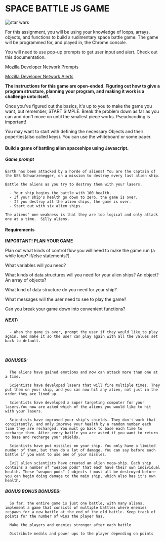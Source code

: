 # SPACE BATTLE JS GAME

![star wars](http://vignette4.wikia.nocookie.net/starwars/images/6/65/Battle_of_Endor.png/revision/latest?cb=20121216165239)

For this assignment, you will be using your knowledge of loops, arrays, objects, and functions to build a rudimentary space battle game. The game will be programmed for, and played in, the Chrome console. 

You will need to use pop-up prompts to get user input and alert.  Check out this documentation.

[Mozilla Developer Network Prompts](https://developer.mozilla.org/en-US/docs/Web/API/Window/prompt)

[Mozilla Developer Network Alerts](https://developer.mozilla.org/en-US/docs/Web/API/Window/alert)


**The instructions for this game are open-ended. Figuring out how to give a program structure, planning your program, and making it work is a challenge unto itself.**

Once you've figured out the basics, it's up to you to make the game you want, but remember, START SIMPLE. Break the problem down as far as you can and don't move on until the smallest piece works.  Pseudocoding is important!

You may want to start with defining the necessary Objects and their poperties(also called keys).  You can use the whiteboard or some paper.


#### Build a game of battling alien spaceships using Javascript.

##### Game prompt

```
Earth has been attacked by a horde of aliens! You are the captain of the USS Schwarzenegger, on a mission to destroy every last alien ship.

Battle the aliens as you try to destroy them with your lasers.

  - Your ship begins the battle with 100 health.
  - If your ship's health go down to zero, the game is over.
  - If you destroy all the alien ships, the game is over.
  - Start out with six alien ships.

The aliens' one weakness is that they are too logical and only attack one at a time.  Silly aliens.  

```

#### Requirements

**IMPORTANT! PLAN YOUR GAME**

Plan out what kinds of control flow you will need to make the game run (a while loop? if/else statements?).

What variables will you need?

What kinds of data structures will you need for your alien ships? An object? An array of objects?

What kind of data structure do you need for your ship?

What messages will the user need to see to play the game?

Can you break your game down into convenient functions?


##### NEXT:

```
  - When the game is over, prompt the user if they would like to play again, and make it so the user can play again with all the values set back to default.
  
  
```


##### BONUSES:
```
  The aliens have gained emotions and now can attack more than one at a time.
```

```
  Scientists have developed lasers that will fire multiple times. They put them on your ship, and you can now hit any alien, not just in the order they are lined up.
```

```
  Scientists have developed a super targeting computer for your lasers.You now are asked which of the aliens you would like to hit with your lasers.
```

```
  Scientists have improved your ship's shields. They don't work that consistently, and only improve your health by a random number each time they are recharged. You must go back to base each time to recharge them. After every battle you are asked if you want to return to base and recharge your shields.
```

```
  Scientists have put missiles on your ship. You only have a limited number of them, but they do a lot of damage. You can say before each battle if you want to use one of your missles.
```

```
  Evil alien scientists have created an alien mega-ship. Each ship contains a number of "weapon pods" that each have their own individual health. These "weapon-pods" ( objects ) must all be destroyed before you can begin doing damage to the main ship, which also has it's own health.
```

##### BONUS BONUS BONUSES:
```
  So far, the entire game is just one battle, with many aliens. implement a game that consists of multiple battles where enemies respawn for a new battle at the end of the old battle. Keep track of points for the number of wins the player has.

```

```
  Make the players and enemies stronger after each battle
```

```
  Distribute medals and power ups to the player depending on points
```